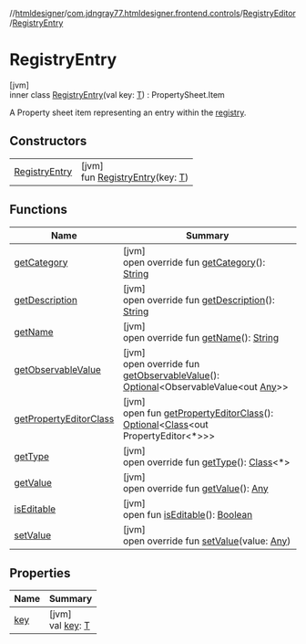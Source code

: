 //[htmldesigner](../../../../index.md)/[com.jdngray77.htmldesigner.frontend.controls](../../index.md)/[RegistryEditor](../index.md)/[RegistryEntry](index.md)

# RegistryEntry

[jvm]\
inner class [RegistryEntry](index.md)(val key: [T](../index.md)) : PropertySheet.Item

A Property sheet item representing an entry within the [registry](../registry.md).

## Constructors

| | |
|---|---|
| [RegistryEntry](-registry-entry.md) | [jvm]<br>fun [RegistryEntry](-registry-entry.md)(key: [T](../index.md)) |

## Functions

| Name | Summary |
|---|---|
| [getCategory](get-category.md) | [jvm]<br>open override fun [getCategory](get-category.md)(): [String](https://kotlinlang.org/api/latest/jvm/stdlib/kotlin/-string/index.html) |
| [getDescription](get-description.md) | [jvm]<br>open override fun [getDescription](get-description.md)(): [String](https://kotlinlang.org/api/latest/jvm/stdlib/kotlin/-string/index.html) |
| [getName](get-name.md) | [jvm]<br>open override fun [getName](get-name.md)(): [String](https://kotlinlang.org/api/latest/jvm/stdlib/kotlin/-string/index.html) |
| [getObservableValue](get-observable-value.md) | [jvm]<br>open override fun [getObservableValue](get-observable-value.md)(): [Optional](https://docs.oracle.com/javase/8/docs/api/java/util/Optional.html)&lt;ObservableValue&lt;out [Any](https://kotlinlang.org/api/latest/jvm/stdlib/kotlin/-any/index.html)&gt;&gt; |
| [getPropertyEditorClass](../../../com.jdngray77.htmldesigner.frontend.docks.tagproperties/-c-s-s-quad-range-item/index.md#216077875%2FFunctions%2F-1216412040) | [jvm]<br>open fun [getPropertyEditorClass](../../../com.jdngray77.htmldesigner.frontend.docks.tagproperties/-c-s-s-quad-range-item/index.md#216077875%2FFunctions%2F-1216412040)(): [Optional](https://docs.oracle.com/javase/8/docs/api/java/util/Optional.html)&lt;[Class](https://docs.oracle.com/javase/8/docs/api/java/lang/Class.html)&lt;out PropertyEditor&lt;*&gt;&gt;&gt; |
| [getType](get-type.md) | [jvm]<br>open override fun [getType](get-type.md)(): [Class](https://docs.oracle.com/javase/8/docs/api/java/lang/Class.html)&lt;*&gt; |
| [getValue](get-value.md) | [jvm]<br>open override fun [getValue](get-value.md)(): [Any](https://kotlinlang.org/api/latest/jvm/stdlib/kotlin/-any/index.html) |
| [isEditable](../../../com.jdngray77.htmldesigner.frontend.docks.tagproperties/-c-s-s-quad-range-item/index.md#1697750277%2FFunctions%2F-1216412040) | [jvm]<br>open fun [isEditable](../../../com.jdngray77.htmldesigner.frontend.docks.tagproperties/-c-s-s-quad-range-item/index.md#1697750277%2FFunctions%2F-1216412040)(): [Boolean](https://kotlinlang.org/api/latest/jvm/stdlib/kotlin/-boolean/index.html) |
| [setValue](set-value.md) | [jvm]<br>open override fun [setValue](set-value.md)(value: [Any](https://kotlinlang.org/api/latest/jvm/stdlib/kotlin/-any/index.html)) |

## Properties

| Name | Summary |
|---|---|
| [key](key.md) | [jvm]<br>val [key](key.md): [T](../index.md) |
